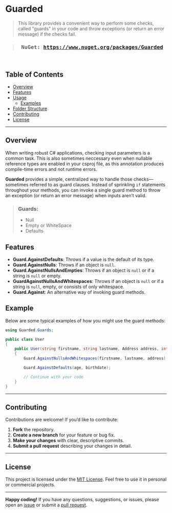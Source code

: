 # Guarded

> This library provides a convenient way to perform some checks, called "guards" in your code and throw exceptions (or return an error message) if the checks fail. 


> ### <pre> NuGet: https://www.nuget.org/packages/Guarded

<br/>

## Table of Contents

- [Overview](#overview)
- [Features](#features)
- [Usage](#usage)
  - [Examples](#examples)
- [Folder Structure](#folder-structure)
- [Contributing](#contributing)
- [License](#license)

---

## Overview

When writing robust C# applications, checking input parameters is a common task. This is also sometimes neccessary even when nullable reference types are enabled in your csproj file, as this annotation produces compile-time errors and not runtime errors. <br />

**Guarded** provides a simple, centralized way to handle those checks—sometimes referred to as guard clauses. Instead of sprinkling `if` statements throughout your methods, you can invoke a single guard method to throw an exception (or return an error message) when inputs aren’t valid.

> ### Guards:
> * Null
> * Empty or WhiteSpace
> * Defaults

## Features

- **Guard.AgainstDefaults**: Throws if a value is the default of its type.
- **Guard.AgainstNulls**: Throws if an object is `null`.
- **Guard.AgainstNullsAndEmpties**: Throws if an object is `null` or if a string is `null` or empty.
- **GuardAgainstNullsAndWhitespaces**: Throws if an object is `null` or if a string is `null`, empty, or consists of only whitespace.
- **Guard.Against**: An alternative way of invoking guard methods.

## Example

Below are some typical examples of how you might use the guard methods:

``` csharp
using Guarded.Guards;

public class User
{
    public User(string firstname, string lastname, Address address, int age, DateTime birthdate)
    {
        Guard.AgainstNullsAndWhitespaces(firstname, lastname, address);

        Guard.AgainstDefaults(age, birthdate);

        // Continue with your code
    }
}
```

---

## Contributing

Contributions are welcome! If you’d like to contribute:

1. **Fork** the repository.
2. **Create a new branch** for your feature or bug fix.
3. **Make your changes** with clear, descriptive commits.
4. **Submit a pull request** describing your changes in detail.

---

## License

This project is licensed under the [MIT License](LICENSE). Feel free to use it in personal or commercial projects.

---

**Happy coding!** If you have any questions, suggestions, or issues, please open an [issue](../../issues) or submit a [pull request](../../pulls).

